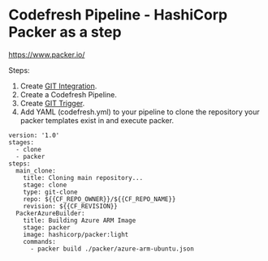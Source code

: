 # Codefresh Pipeline - HashiCorp Packer as a step

https://www.packer.io/

Steps:
1. Create [GIT Integration](https://codefresh.io/docs/docs/integrations/git-providers/#adding-more-git-providers-to-your-codefresh-account).
1. Create a Codefresh Pipeline.
1. Create [GIT Trigger](https://codefresh.io/docs/docs/configure-ci-cd-pipeline/triggers/git-triggers/).
1. Add YAML (codefresh.yml) to your pipeline to clone the repository your packer templates exist in and execute packer.

```
version: '1.0'
stages:
  - clone
  - packer
steps:
  main_clone:
    title: Cloning main repository...
    stage: clone
    type: git-clone
    repo: ${{CF_REPO_OWNER}}/${{CF_REPO_NAME}}
    revision: ${{CF_REVISION}}
  PackerAzureBuilder:
    title: Building Azure ARM Image 
    stage: packer
    image: hashicorp/packer:light
    commands:
      - packer build ./packer/azure-arm-ubuntu.json
```
